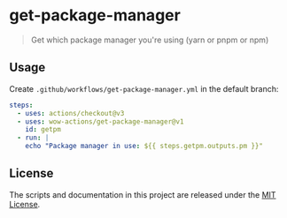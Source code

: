 # get-package-manager

> Get which package manager you're using (yarn or pnpm or npm)

## Usage

Create `.github/workflows/get-package-manager.yml` in the default branch:

```yaml
steps:
  - uses: actions/checkout@v3
  - uses: wow-actions/get-package-manager@v1
    id: getpm
  - run: |
    echo "Package manager in use: ${{ steps.getpm.outputs.pm }}"
```
## License

The scripts and documentation in this project are released under the [MIT License](LICENSE).
